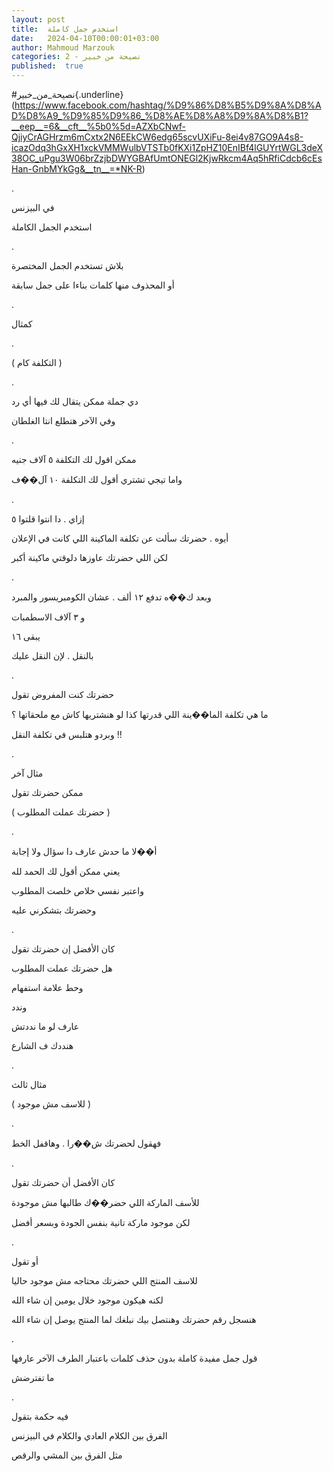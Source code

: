```yaml
---
layout: post
title:  استخدم جمل كاملة
date:   2024-04-10T00:00:01+03:00
author: Mahmoud Marzouk
categories: 2 - نصيحة من خبير
published:  true
---
```

\#نصيحة_من_خبير{.underline}(https://www.facebook.com/hashtag/%D9%86%D8%B5%D9%8A%D8%AD%D8%A9_%D9%85%D9%86_%D8%AE%D8%A8%D9%8A%D8%B1?__eep__=6&__cft__%5b0%5d=AZXbCNwf-QjiyCrAGHrzm6mCxtx2N6EEkCW6edg65scvUXiFu-8ei4v87GO9A4s8-icazOdq3hGxXH1xckVMMWulbVTSTb0fKXi1ZpHZ10EnIBf4lGUYrtWGL3deX38OC_uPgu3W06brZzjbDWYGBAfUmtONEGl2KjwRkcm4Aq5hRfiCdcb6cEsHan-GnbMYkGg&__tn__=*NK-R)

.

في البيزنس

استخدم الجمل الكاملة

.

بلاش تستخدم الجمل المختصرة

أو المحذوف منها كلمات بناءا على جمل سابقة

.

كمثال

.

( التكلفة كام )

.

دي جملة ممكن يتقال لك فيها أي رد

وفي الآخر هتطلع انتا الغلطان

.

ممكن اقول لك التكلفة ٥ آلاف جنيه

واما تيجي تشتري أقول لك التكلفة ١٠ آل��ف

.

إزاي . دا انتوا قلتوا ٥

أيوه . حضرتك سألت عن تكلفة الماكينة اللي كانت في الإعلان

لكن اللي حضرتك عاوزها دلوقتي ماكينة أكبر

.

وبعد ك��ه تدفع ١٢ ألف . عشان الكومبريسور والمبرد

و ٣ آلاف الاسطمبات

يبقى ١٦

بالنقل . لإن النقل عليك

.

حضرتك كنت المفروض تقول

ما هي تكلفة الما��ينة اللي قدرتها كذا لو هنشتريها كاش مع ملحقاتها
؟

وبردو هتلبس في تكلفة النقل !!

.

مثال آخر

ممكن حضرتك تقول

( حضرتك عملت المطلوب )

.

أ��لا ما حدش عارف دا سؤال ولا إجابة

يعني ممكن أقول لك الحمد لله

واعتبر نفسي خلاص خلصت المطلوب

وحضرتك بتشكرني عليه

.

كان الأفضل إن حضرتك تقول

هل حضرتك عملت المطلوب

وحط علامة استفهام

وندد

عارف لو ما نددتش

هنددك ف الشارع

.

مثال ثالث

( للاسف مش موجود )

.

فهقول لحضرتك ش��را . وهاقفل الخط

.

كان الأفضل أن حضرتك تقول

للأسف الماركة اللي حضر��ك طالبها مش موجودة

لكن موجود ماركة تانية بنفس الجودة وبسعر أفضل

.

أو تقول

للاسف المنتج اللي حضرتك محتاجه مش موجود حاليا

لكنه هيكون موجود خلال يومين إن شاء الله

هنسجل رقم حضرتك وهنتصل بيك نبلغك لما المنتج يوصل إن شاء
الله

.

قول جمل مفيدة كاملة بدون حذف كلمات باعتبار الطرف الآخر
عارفها

ما تفترضش

.

فيه حكمة بتقول

الفرق بين الكلام العادي والكلام في البيزنس

مثل الفرق بين المشي والرقص
